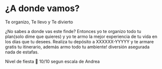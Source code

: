 # ¿A donde vamos?
Te organizo, Te llevo y Te divierto

¿No sabes a donde vas este finde?
Entonces yo te organizo todo tu plan(solo dime que quieres) y yo te armo la mejor experiencia de tu vida en los días que tu desees.
Realiza tu depósito a XXXXXX-YYYYY y te armare gratis tu itinerario, además armo todo tu ambiente! diversión asegurada nada de estafas.

Nivel de fiesta 🎉 10/10 segun escala de Andrea
